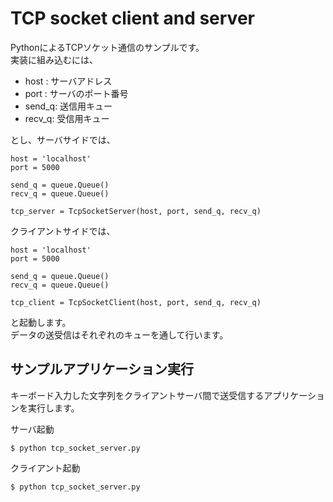 # TCP socket client and server
PythonによるTCPソケット通信のサンプルです。  
実装に組み込むには、

- host : サーバアドレス
- port : サーバのポート番号
- send_q: 送信用キュー
- recv_q: 受信用キュー

とし、サーバサイドでは、

```
host = 'localhost'
port = 5000
    
send_q = queue.Queue()
recv_q = queue.Queue()

tcp_server = TcpSocketServer(host, port, send_q, recv_q)
```

クライアントサイドでは、

```
host = 'localhost'
port = 5000
    
send_q = queue.Queue()
recv_q = queue.Queue()

tcp_client = TcpSocketClient(host, port, send_q, recv_q)
```

と起動します。  
データの送受信はそれぞれのキューを通して行います。

## サンプルアプリケーション実行
キーボード入力した文字列をクライアントサーバ間で送受信するアプリケーションを実行します。

サーバ起動

```
$ python tcp_socket_server.py
```

クライアント起動

```
$ python tcp_socket_server.py
```

